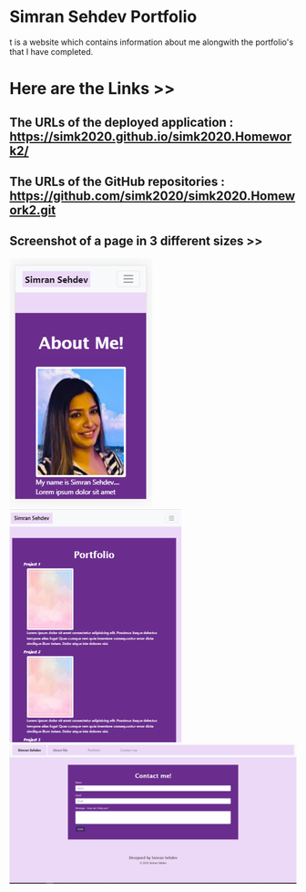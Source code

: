 
# Simran Sehdev Portfolio
t is a website which contains information about me alongwith the portfolio's that I have completed. 

# Here are the Links >> 

## The URLs of the deployed application : https://simk2020.github.io/simk2020.Homework2/

## The URLs of the GitHub repositories : https://github.com/simk2020/simk2020.Homework2.git


## Screenshot of a page in 3 different sizes >>

![demonstration](.\assets\images\S1.png)
![demonstration](.\assets\images\M2.png)
![demonstration](.\assets\images\L3.png)
